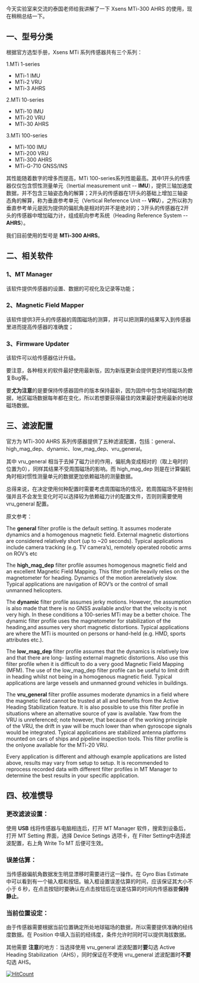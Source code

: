 
今天实验室来交流的泰国老师给我讲解了一下 Xsens MTi-300 AHRS 的使用，现在稍稍总结一下。

<!--more-->

## 一、型号分类

根据官方选型手册，Xsens MTi  系列传感器共有三个系列：

1.MTi 1-series

-  MTi-1 IMU 
-  MTi-2 VRU
-  MTi-3 AHRS

2.MTi 10-series

-  MTi-10 IMU 
-  MTi-20 VRU
-  MTi-30 AHRS

3.MTi 100-series

-  MTi-100 IMU 
-  MTi-200 VRU
-  MTi-300 AHRS
-  MTi-G-710 GNSS/INS

其性能随着数字的增多而提高，MTi 100-series系列性能最高。其中1开头的传感器仅仅包含惯性测量单元（Inertial measurement unit  -- **IMU**），提供三轴加速度数据，并不包含三轴姿态角的解算；2开头的传感器在1开头的基础上增加三轴姿态角的解算，称为垂直参考单元（Vertical Reference Unit -- **VRU**），之所以称为垂直参考单元是因为提供的偏航角是相对的并不是绝对的；3开头的传感器在2开头的传感器中增加磁力计，组成航向参考系统（Heading Reference System -- **AHRS**）。

我们目前使用的型号是 **MTi-300 AHRS**。



## 二、相关软件

### 1、MT Manager

该软件提供传感器的设置、数据的可视化及记录等功能；

### 2、Magnetic Field Mapper

该软件提供3开头的传感器的周围磁场的测算，并可以把测算的结果写入到传感器里进而提高传感器的准确度；

### 3、Firmware Updater

该软件可以给传感器估计升级。



要注意，各种相关的软件最好使用最新版，因为新版更新会提供更好的性能以及修复Bug等。

要**尤为注意**的是要保持传感器固件的版本保持最新，因为固件中包含地球磁场的数据，地区磁场数据每年都在变化，所以若想要获得最佳的效果最好使用最新的地球磁场数据。





## 三、滤波配置

官方为 MTi-300 AHRS 系列传感器提供了五种滤波配置，包括：general、high_mag_dep、dynamic、low_mag_dep、vru_general。

其中 vru_general 相当于去掉了磁力计的作用，偏航角变成相对的（取上电时的位置为0），同样其结果不受周围磁场的影响。而 high_mag_dep 则是在计算偏航角时相对惯性测量单元的数据更加依赖磁场的测量数据。

总得来说，在决定使用何种配置时需要考虑周围磁场的情况，若周围磁场不是特别强并且不会发生变化时可以选择较为依赖磁力计的配置文件，否则则需要使用 vru_general 配置。



原文参考：

The **general** filter profile is the default setting. It assumes moderate dynamics and a homogenous
magnetic field. External magnetic distortions are considered relatively short (up to ~20 seconds).
Typical applications include camera tracking (e.g. TV camera’s), remotely operated robotic arms on
ROV’s etc

The **high_mag_dep** filter profile assumes homogenous magnetic field and an excellent Magnetic Field
Mapping. This filter profile heavily relies on the magnetometer for heading. Dynamics of the motion arerelatively slow. Typical applications are navigation of ROV’s or the control of small unmanned
helicopters.

The **dynamic** filter profile assumes jerky motions. However, the assumption is also made that there is no GNSS available and/or that the velocity is not very high. In these conditions a 100-series MTi may be a better choice. The dynamic filter profile uses the magnetometer for stabilization of the heading,and assumes very short magnetic distortions. Typical applications are where the MTi is mounted on persons or hand-held (e.g. HMD, sports attributes etc.).

The **low_mag_dep** filter profile assumes that the dynamics is relatively low and that there are long-
lasting external magnetic distortions. Also use this filter profile when it is difficult to do a very good
Magnetic Field Mapping (MFM). The use of the low_mag_dep filter profile can be useful to limit drift in
heading whilst not being in a homogenous magnetic field. Typical applications are large vessels and
unmanned ground vehicles in buildings.

The **vru_general** filter profile assumes moderate dynamics in a field where the magnetic field cannot
be trusted at all and benefits from the Active Heading Stabilization feature. It is also possible to use
this filter profile in situations where an alternative source of yaw is available. Yaw from the VRU is
unreferenced; note however, that because of the working principle of the VRU, the drift in yaw will be
much lower than when gyroscope signals would be integrated. Typical applications are stabilized
antenna platforms mounted on cars of ships and pipeline inspection tools. This filter profile is the onlyone available for the MTi-20 VRU.

Every application is different and although example applications are listed above, results may vary
from setup to setup. It is recommended to reprocess recorded data with different filter profiles in MT
Manager to determine the best results in your specific application.



## 四、校准惯导


### 更改**滤波设置**： 

使用 **USB** 线将传感器与电脑相连后，打开 MT Manager 软件，搜索到设备后，打开 MT Setting 界面，选择 Device Setings 选项卡，在 Filter Setting中选择滤波配置，右上角 Write To MT 后便可生效。

### **误差估算**：

当传感器偏航角数据发生明显漂移时需要进行这一操作。在 Gyro Bias Estimate 中可以看到有一个输入框和按钮。输入框设置误差估算的时间，应该保证其大小不小于 6 秒，在点击按钮时要确认在点击按钮后在误差估算的时间内传感器要**保持静止**。

### **当前位置**设定：

由于传感器需要根据当前位置确定所处地球磁场的数据，所以需要提供准确的经纬度数据。在 Position 中填入当前的经纬度，条件允许时同时可以提供海拔数据。



其他需要 **注意**的地方：当选择使用 vru_general 滤波配置时**要**勾选 Active Heading Stabilization（AHS），同时保证在不使用 vru_general 滤波配置时**不要**勾选 AHS。




[![HitCount](http://hits.dwyl.io/ztluo/post.svg)](http://hits.dwyl.io/ztluo/post)

